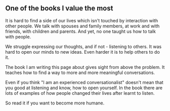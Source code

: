## One of the books I value the most
It is hard to find a side of our lives which isn't touched by interaction with other people. 
We talk with spouses and family members, at work and with friends, with children and parents. And yet, no one taught us how to talk with people.

We struggle expressing our thoughts, and if not - listening to others. It was hard to open our minds to new ideas. Even harder it is to help others to do it.

The book I am writing this page about gives sight from above the problem. It teaches how to find a way to more and more meaningful conversations. 

Even if you think "I am an experienced conversationalist" doesn't mean that you good at listening and know, how to open yourself. In the book there are lots of
examples of how people changed their lives after learnt to listen.

So read it if you want to become more humane.
